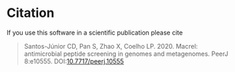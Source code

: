 # Citation

If you use this software in a scientific publication please cite

>   Santos-Júnior CD, Pan S, Zhao X, Coelho LP. 2020.
>   Macrel: antimicrobial peptide screening in genomes and metagenomes.
>   PeerJ 8:e10555. DOI:[10.7717/peerj.10555](https://doi.org/10.7717/peerj.10555)
